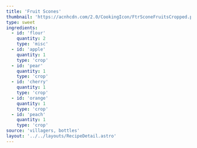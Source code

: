 ```yaml
---
title: 'Fruit Scones'
thumbnail: 'https://acnhcdn.com/2.0/CookingIcon/FtrSconeFruitsCropped.png'
type: sweet
ingredients:
  - id: 'flour'
    quantity: 2
    type: 'misc'
  - id: 'apple'
    quantity: 1
    type: 'crop'
  - id: 'pear'
    quantity: 1
    type: 'crop'
  - id: 'cherry'
    quantity: 1
    type: 'crop'
  - id: 'orange'
    quantity: 1
    type: 'crop'
  - id: 'peach'
    quantity: 1
    type: 'crop'
source: 'villagers, bottles'
layout: '../../layouts/RecipeDetail.astro'
---
```

